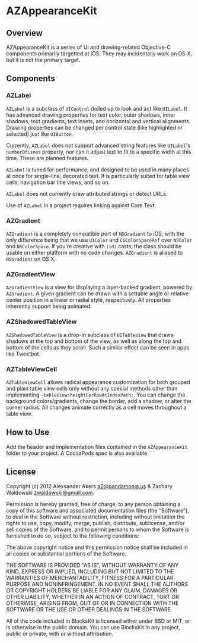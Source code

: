 AZAppearanceKit
===============


Overview
--------
AZAppearanceKit is a series of UI and drawing-related Objective-C components primarily targetted at iOS. They may incidentally work on OS X, but it is not the primary target.

Components
----------

### AZLabel

`AZLabel` is a subclass of `UIControl` dolled up to look and act like `UILabel`. It has advanced drawing properties for text color, outer shadows, inner shadows, text gradients, text insets, and horizontal and vertical alignments. Drawing properties can be changed per control state (like highlighted or selected) just like `UIButton`.

Currently, `AZLabel` does not support advanced string features like `UILabel`'s `numberOfLines` property, nor can it adjust text to fit to a specific width at this time. These are planned features.

`AZLabel` is tuned for performance, and designed to be used in many places at once for single-line, decorated text. It is particularly suited for table view cells, navigation bar title views, and so on.

`AZLabel` does not currently draw attributed strings or detect URLs.

Use of `AZLabel` in a project requires linking against Core Text.

### AZGradient

`AZGradient` is a completely compatible port of `NSGradient` to iOS, with the only difference being that we use `UIColor` and `CGColorSpaceRef` over `NSColor` and `NSColorSpace`. If you're creative with `(id)` casts, the class should be usable on either platform with no code changes. `AZGradient` is aliased to `NSGradient` on OS X.

### AZGradientView

`AZGradientView` is a view for displaying a layer-backed gradient, powered by `AZGradient`. A given gradient can be drawn with a settable angle or relative center position in a linear or radial style, respectively. All properties inherently support being animated.

### AZShadowedTableView

`AZShadowedTableView` is a drop-in subclass of `UITableView` that draws shadows at the top and bottom of the view, as well as along the top and bottom of the cells as they scroll. Such a similar effect can be seen in apps like Tweetbot.

### AZTableViewCell

`AZTableViewCell` allows radical appearance customization for both grouped and plain table view cells only without any special methods other than implementing `-tableView:heightForRowAtIndexPath:`. You can change the background colors/gradients, change the border, add a shadow, or alter the corner radius. All changes animate correctly as a cell moves throughout a table view.

How to Use
----------

Add the header and implementation files contained in the `AZAppearanceKit` folder to your project. A CocoaPods spec is also available.


License
-------

Copyright (c) 2012 Alexsander Akers <a2@pandamonia.us> & Zachary Waldowski <zwaldowski@gmail.com>.

Permission is hereby granted, free of charge, to any person obtaining a copy of this software and associated documentation files (the "Software"), to deal in the Software without restriction, including without limitation the rights to use, copy, modify, merge, publish, distribute, sublicense, and/or sell copies of the Software, and to permit persons to whom the Software is furnished to do so, subject to the following conditions:

The above copyright notice and this permission notice shall be included in all copies or substantial portions of the Software.

THE SOFTWARE IS PROVIDED "AS IS", WITHOUT WARRANTY OF ANY KIND, EXPRESS OR IMPLIED, INCLUDING BUT NOT LIMITED TO THE WARRANTIES OF MERCHANTABILITY, FITNESS FOR A PARTICULAR PURPOSE AND NONINFRINGEMENT. IN NO EVENT SHALL THE AUTHORS OR COPYRIGHT HOLDERS BE LIABLE FOR ANY CLAIM, DAMAGES OR OTHER LIABILITY, WHETHER IN AN ACTION OF CONTRACT, TORT OR OTHERWISE, ARISING FROM, OUT OF OR IN CONNECTION WITH THE SOFTWARE OR THE USE OR OTHER DEALINGS IN THE SOFTWARE.

All of the code included in BlocksKit is licensed either under BSD or MIT, or is otherwise in the public domain. You can use BlocksKit in any project, public or private, with or without attribution.


